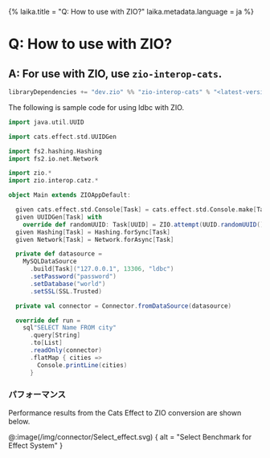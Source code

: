{%
laika.title = "Q: How to use with ZIO?"
laika.metadata.language = ja
%}

# Q: How to use with ZIO?

## A: For use with ZIO, use `zio-interop-cats`.

```scala
libraryDependencies += "dev.zio" %% "zio-interop-cats" % "<latest-version>"
```

The following is sample code for using ldbc with ZIO.

```scala 3 mdoc
import java.util.UUID

import cats.effect.std.UUIDGen

import fs2.hashing.Hashing
import fs2.io.net.Network

import zio.*
import zio.interop.catz.*

object Main extends ZIOAppDefault:

  given cats.effect.std.Console[Task] = cats.effect.std.Console.make[Task]
  given UUIDGen[Task] with
    override def randomUUID: Task[UUID] = ZIO.attempt(UUID.randomUUID())
  given Hashing[Task] = Hashing.forSync[Task]
  given Network[Task] = Network.forAsync[Task]

  private def datasource =
    MySQLDataSource
      .build[Task]("127.0.0.1", 13306, "ldbc")
      .setPassword("password")
      .setDatabase("world")
      .setSSL(SSL.Trusted)

  private val connector = Connector.fromDataSource(datasource)

  override def run =
    sql"SELECT Name FROM city"
      .query[String]
      .to[List]
      .readOnly(connector)
      .flatMap { cities =>
        Console.printLine(cities)
      }
```

### パフォーマンス

Performance results from the Cats Effect to ZIO conversion are shown below.

@:image(/img/connector/Select_effect.svg) {
alt = "Select Benchmark for Effect System"
}
